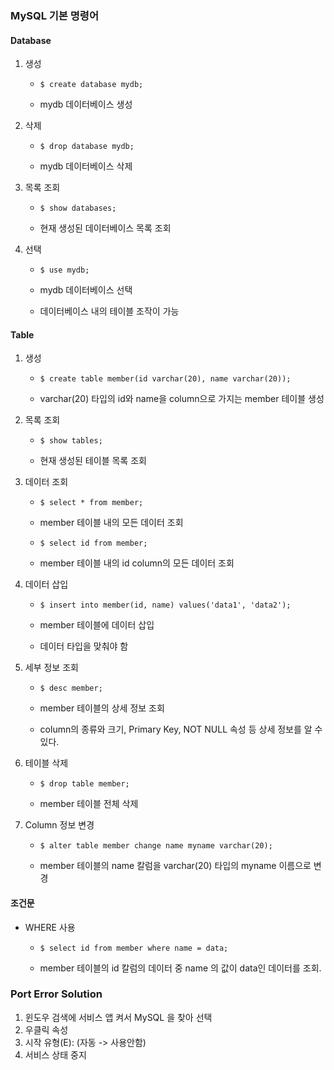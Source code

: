 ### MySQL 기본 명령어

#### Database

1. 생성

   - ```
     $ create database mydb;
     ```

   - mydb 데이터베이스 생성

2. 삭제

   - ```
     $ drop database mydb;
     ```

   - mydb 데이터베이스 삭제

3. 목록 조회

   - ```
     $ show databases;
     ```

   - 현재 생성된 데이터베이스 목록 조회

4. 선택

   - ```
     $ use mydb;
     ```

   - mydb 데이터베이스 선택

   - 데이터베이스 내의 테이블 조작이 가능



#### Table

1. 생성

   - ```
     $ create table member(id varchar(20), name varchar(20));
     ```

   - varchar(20) 타입의 id와 name을 column으로 가지는 member 테이블 생성

2. 목록 조회

   - ```
     $ show tables;
     ```

   - 현재 생성된 테이블 목록 조회

3. 데이터 조회

   - ```
     $ select * from member;
     ```

   - member 테이블 내의 모든 데이터 조회

   - ```
     $ select id from member;
     ```

   - member 테이블 내의 id column의 모든 데이터 조회

4. 데이터 삽입

   - ```
     $ insert into member(id, name) values('data1', 'data2');
     ```

   - member 테이블에 데이터 삽입

   - 데이터 타입을 맞춰야 함

5. 세부 정보 조회

   - ```
     $ desc member;
     ```

   - member 테이블의 상세 정보 조회

   - column의 종류와 크기, Primary Key, NOT NULL 속성 등 상세 정보를 알 수 있다.

6. 테이블 삭제

   - ```
     $ drop table member;
     ```

   - member 테이블 전체 삭제

7. Column 정보 변경

   - ```
     $ alter table member change name myname varchar(20);
     ```

   - member 테이블의 name 칼럼을 varchar(20) 타입의 myname 이름으로 변경



#### 조건문

- WHERE 사용

  - ```
    $ select id from member where name = data;
    ```

  - member 테이블의 id 칼럼의 데이터 중 name 의 값이 data인 데이터를 조회.



### Port Error Solution

1. 윈도우 검색에 서비스 앱 켜서 MySQL 을 찾아 선택
2. 우클릭 속성
3. 시작 유형(E): (자동 -> 사용안함)
4. 서비스 상태 중지